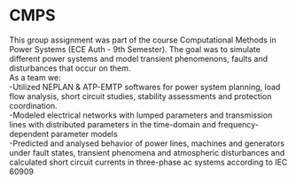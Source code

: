 # CMPS
This group assignment was part of the course Computational Methods in Power Systems (ECE Auth - 9th Semester). The goal was to simulate different power systems and model transient phenomenons, faults and disturbances that occur on them. <br>
As a team we: <br>
  -Utilized NEPLAN & ATP-EMTP softwares for power system planning, load flow analysis, short circuit studies, stability assessments and protection coordination. <br>
  -Modeled electrical networks with lumped parameters and transmission lines with distributed parameters in the time-domain and frequency-dependent parameter models <br>
  -Predicted and analysed behavior of power lines, machines and generators under fault states, transient phenomena and atmospheric disturbances and calculated short circuit currents in three-phase ac systems according to IEC 60909 <br>
